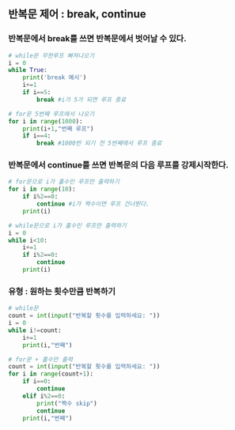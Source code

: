 ## 반복문 제어 : break, continue
### 반복문에서 break를 쓰면 반복문에서 벗어날 수 있다.
```python
# while문 무한루프 빠져나오기
i = 0
while True:
    print('break 예시')
    i+=1
    if i==5:
        break #i가 5가 되면 루프 종료

# for문 5번째 루프에서 나오기
for i in range(1000):
    print(i+1,"번째 루프")
    if i==4:
        break #1000번 되기 전 5번째에서 루프 종료
```

### 반복문에서 continue를 쓰면 반복문의 다음 루프를 강제시작한다.
```python
# for문으로 i가 홀수인 루프만 출력하기
for i in range(10):
    if i%2==0:
        continue #i가 짝수이면 루프 건너뛴다.
    print(i)

# while문으로 i가 홀수인 루프만 출력하기
i = 0
while i<10:
    i+=1
    if i%2==0:
        continue
    print(i)
```

### 유형 : 원하는 횟수만큼 반복하기
```python
# while문
count = int(input("반복할 횟수를 입력하세요: "))
i = 0
while i!=count:
    i+=1
    print(i,"번째")

# for문 + 홀수만 출력
count = int(input("반복할 횟수를 입력하세요: "))
for i in range(count+1):
    if i==0:
        continue
    elif i%2==0:
        print("짝수 skip")
        continue 
    print(i,"번째")
```